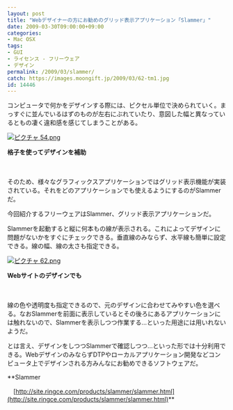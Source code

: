 ```yaml
---
layout: post
title: "Webデザイナーの方にお勧めのグリッド表示アプリケーション「Slammer」"
date: 2009-03-30T09:00:00+09:00
categories:
- Mac OSX
tags: 
- GUI
- ライセンス - フリーウェア
- デザイン
permalink: /2009/03/slammer/
catch: https://images.moongift.jp/2009/03/62-tm1.jpg
id: 14446
---
```

コンピュータで何かをデザインする際には、ピクセル単位で決められていく。まっすぐに並んでいるはずのものが左右にぶれていたり、意図した幅と異なっているともの凄く違和感を感じてしまうことがある。

  

[![ピクチャ 54.png](https://images.moongift.jp/2009/03/54-tm.jpg)](https://images.moongift.jp/2009/03/54.png)  
  
**格子を使ってデザインを補助**

  

　

  

そのため、様々なグラフィックスアプリケーションではグリッド表示機能が実装されている。それをどのアプリケーションでも使えるようにするのがSlammerだ。

  

今回紹介するフリーウェアはSlammer、グリッド表示アプリケーションだ。

  
<!--more-->

Slammerを起動すると縦に何本もの線が表示される。これによってデザインに問題がないかをすぐにチェックできる。垂直線のみならず、水平線も簡単に設定できる。線の幅、線の太さも指定できる。

  

[![ピクチャ 62.png](https://images.moongift.jp/2009/03/62-tm1.jpg)](https://images.moongift.jp/2009/03/621.png)  
  
**Webサイトのデザインでも**

  

　

  

線の色や透明度も指定できるので、元のデザインに合わせてみやすい色を選べる。なおSlammerを前面に表示しているとその後ろにあるアプリケーションには触れないので、Slammerを表示しつつ作業する…といった用途には用いれないようだ。

  

とは言え、デザインをしつつSlammerで確認しつつ…といった形では十分利用できる。WebデザインのみならずDTPやローカルアプリケーション開発などコンピュータ上でデザインされる方みんなにお勧めできるソフトウェアだ。

  

**Slammer  
  
　[http://site.ringce.com/products/slammer/slammer.html](http://site.ringce.com/products/slammer/slammer.html)**

  
